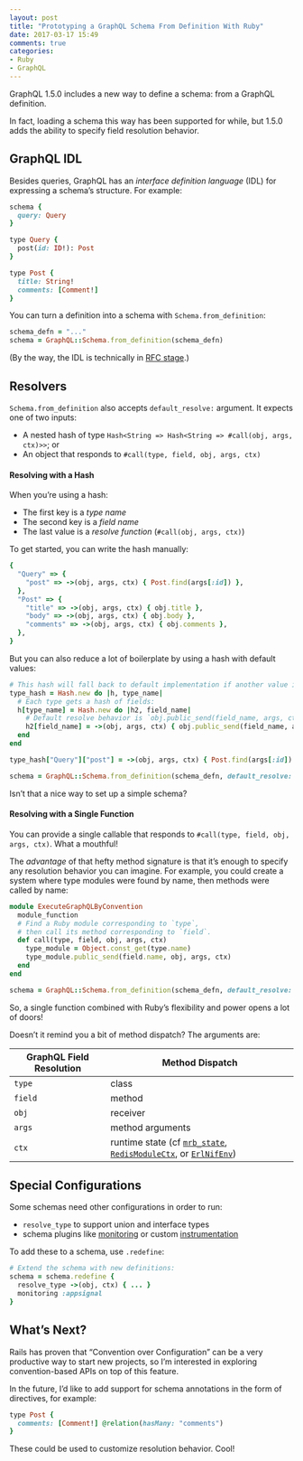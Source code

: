 ```yaml
---
layout: post
title: "Prototyping a GraphQL Schema From Definition With Ruby"
date: 2017-03-17 15:49
comments: true
categories:
- Ruby
- GraphQL
---
```


GraphQL 1.5.0 includes a new way to define a schema: from a GraphQL definition.

<!-- more -->

In fact, loading a schema this way has been supported for while, but 1.5.0 adds the ability to specify field resolution behavior.

## GraphQL IDL

Besides queries, GraphQL has an _interface definition language_ (IDL) for expressing a schema’s structure. For example:

```ruby
schema {
  query: Query
}

type Query {
  post(id: ID!): Post
}

type Post {
  title: String!
  comments: [Comment!]
}
```

You can turn a definition into a schema with `Schema.from_definition`:

```ruby
schema_defn = "..."
schema = GraphQL::Schema.from_definition(schema_defn)
```

(By the way, the IDL is technically in [RFC stage](https://github.com/facebook/graphql/pull/90).)

## Resolvers

`Schema.from_definition` also accepts `default_resolve:` argument. It expects one of two inputs:

- A nested hash of type `Hash<String => Hash<String => #call(obj, args, ctx)>>`; or
- An object that responds to `#call(type, field, obj, args, ctx)`

#### Resolving with a Hash

When you’re using a hash:

- The first key is a _type name_
- The second key is a _field name_
- The last value is a _resolve function_ (`#call(obj, args, ctx)`)

To get started, you can write the hash manually:

```ruby
{
  "Query" => {
    "post" => ->(obj, args, ctx) { Post.find(args[:id]) },
  },
  "Post" => {
    "title" => ->(obj, args, ctx) { obj.title },
    "body" => ->(obj, args, ctx) { obj.body },
    "comments" => ->(obj, args, ctx) { obj.comments },
  },
}
```

But you can also reduce a lot of boilerplate by using a hash with default values:

```ruby
# This hash will fall back to default implementation if another value isn't provided:
type_hash = Hash.new do |h, type_name|
  # Each type gets a hash of fields:
  h[type_name] = Hash.new do |h2, field_name|
    # Default resolve behavior is `obj.public_send(field_name, args, ctx)`
    h2[field_name] = ->(obj, args, ctx) { obj.public_send(field_name, args, ctx) }
  end
end

type_hash["Query"]["post"] = ->(obj, args, ctx) { Post.find(args[:id]) }

schema = GraphQL::Schema.from_definition(schema_defn, default_resolve: type_hash)
```

Isn’t that a nice way to set up a simple schema?

#### Resolving with a Single Function

You can provide a single callable that responds to `#call(type, field, obj, args, ctx)`. What a mouthful!

The _advantage_ of that hefty method signature is that it’s enough to specify any resolution behavior you can imagine. For example, you could create a system where type modules were found by name, then methods were called by name:

```ruby
module ExecuteGraphQLByConvention
  module_function
  # Find a Ruby module corresponding to `type`,
  # then call its method corresponding to `field`.
  def call(type, field, obj, args, ctx)
    type_module = Object.const_get(type.name)
    type_module.public_send(field.name, obj, args, ctx)
  end
end

schema = GraphQL::Schema.from_definition(schema_defn, default_resolve: ExecuteGraphQLByConvention)
```

So, a single function combined with Ruby’s flexibility and power opens a lot of doors!

Doesn’t it remind you a bit of method dispatch? The arguments are:

GraphQL Field Resolution | Method Dispatch
-------|--------
`type` | class
`field` | method
`obj` | receiver
`args` | method arguments
`ctx` | runtime state (cf [`mrb_state`](https://github.com/mruby/mruby/blob/master/include/mruby.h#L257), [`RedisModuleCtx`](https://github.com/antirez/redis/blob/unstable/src/modules/INTRO.md), or [`ErlNifEnv`](http://erlang.org/doc/tutorial/nif.html))


## Special Configurations

Some schemas need other configurations in order to run:

- `resolve_type` to support union and interface types
- schema plugins like [monitoring](https://rmosolgo.github.io/graphql-ruby/pro/monitoring) or custom [instrumentation](https://rmosolgo.github.io/graphql-ruby/schema/instrumentation)

To add these to a schema, use `.redefine`:
```ruby
# Extend the schema with new definitions:
schema = schema.redefine {
  resolve_type ->(obj, ctx) { ... }
  monitoring :appsignal
}
```

## What’s Next?

Rails has proven that “Convention over Configuration” can be a very productive way to start new projects, so I’m interested in exploring convention-based APIs on top of this feature.

In the future, I’d like to add support for schema annotations in the form of directives, for example:

```ruby
type Post {
  comments: [Comment!] @relation(hasMany: "comments")
}
```


These could be used to customize resolution behavior. Cool!
